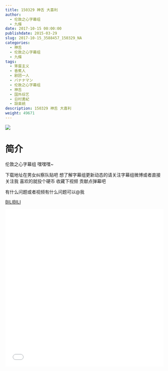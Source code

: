 ```yaml
---
title: 150329 神舌 大喜利
author: 
  - 伦敦之心字幕组
  - 九條
date: 2017-10-15 00:00:00
publishdate: 2015-03-29
slug: 2017-10-15_3588457_150329_NA
categories: 
  - 神舌
  - 伦敦之心字幕组
  - 九條
tags: 
  - 笨蛋主义
  - 香蕉人
  - 剧团一人
  - バナナマン
  - 伦敦之心字幕组
  - 神舌
  - 国外综艺
  - 日村勇紀
  - 設楽統
description: 150329 神舌 大喜利
weight: 49671
---
```


![](https://i.imgur.com/H9gpfTt.jpg)

# 简介  
伦敦之心字幕组 嘿嘿嘿~ 
下载地址在男女纠察队贴吧 想了解字幕组更新动态的请关注字幕组微博或者直接关注我 喜欢的就投个硬币 收藏下视频 贡献点弹幕吧
有什么问题或者视频有什么问题可以@我

  [BILIBILI](https://www.bilibili.com/video/av3588457/)


  <iframe src="//www.bilibili.com/html/html5player.html?cid=5726422&aid=3588457" width="100%" height="500" frameborder="0" allowfullscreen="allowfullscreen"></iframe>
